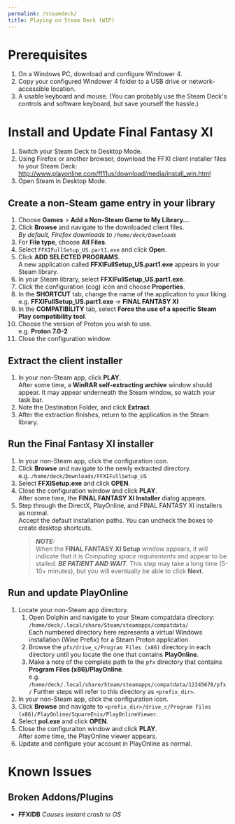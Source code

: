 ```yaml
---
permalink: /steamdeck/
title: Playing on Steam Deck (WIP)
---
```


# Prerequisites

1. On a Windows PC, download and configure Windower 4.
2. Copy your configured Windower 4 folder to a USB drive or network-accessible location.
3. A usable keyboard and mouse. (You can probably use the Steam Deck's controls and software keyboard, but save yourself the hassle.)

# Install and Update Final Fantasy XI

1. Switch your Steam Deck to Desktop Mode. 
2. Using Firefox or another browser, download the FFXI client installer files to your Steam Deck:
   http://www.playonline.com/ff11us/download/media/install_win.html
3. Open Steam in Desktop Mode.

## Create a non-Steam game entry in your library
1. Choose **Games** > **Add a Non-Steam Game to My Library...**
1. Click **Browse** and navigate to the downloaded client files.<br/>
   *By default, Firefox downloads to `/home/deck/Downloads`*
3. For **File type**, choose **All Files**.
4. Select `FFXIFullSetup_US.part1.exe` and click **Open**.
5. Click **ADD SELECTED PROGRAMS**.<br/>
   A new application called **FFXIFullSetup_US.part1.exe** appears in your Steam library.
5. In your Steam library, select **FFXIFullSetup_US.part1.exe**.
6. Click the configuration (cog) icon and choose **Properties**.
7. In the **SHORTCUT** tab, change the name of the application to your liking.<br/>
   e.g. **FFXIFullSetup_US.part1.exe** -> **FINAL FANTASY XI**
8. In the **COMPATIBILITY** tab, select **Force the use of a specific Steam Play compatibility tool**.
9. Choose the version of Proton you wish to use.<br/>
   e.g. **Proton 7.0-2**
10. Close the configuration window.

## Extract the client installer
1. In your non-Steam app, click **PLAY**.<br/>
    After some time, a **WinRAR self-extracting archive** window should appear. It may appear underneath the Steam window, so watch your task bar.
2. Note the Destination Folder, and click **Extract**.
3. After the extraction finishes, return to the application in the Steam library.

## Run the Final Fantasy XI installer
1. In your non-Steam app, click the configuration icon.
2. Click **Browse** and navigate to the newly extracted directory.<br/>
    e.g. `/home/deck/Downloads/FFXIFullSetup_US`
3. Select **FFXISetup.exe** and click **OPEN**.
4. Close the configuration window and click **PLAY**.<br/>
   After some time, the **FINAL FANTASY XI Installer** dialog appears.
5. Step through the DirectX, PlayOnline, and FINAL FANTASY XI installers as normal.<br/>
   Accept the default installation paths. You can uncheck the boxes to create desktop shortcuts.
   > ***NOTE:*** <br>
   > When the **FINAL FANTASY XI Setup** window appears, it will indicate that it is *Computing space requirements* and appear to be stalled.
   > ***BE PATIENT AND WAIT***. This step may take a long time (5-10+ minutes), but you will eventually be able to click **Next**.

## Run and update PlayOnline
1. Locate your non-Steam app directory.
   1. Open Dolphin and navigate to your Steam compatdata directory:<br/>
      `/home/deck/.local/share/Steam/steamapps/compatdata/`<br/>
      Each numbered directory here represents a virtual Windows installation (Wine Prefix) for a Steam Proton application.
   2. Browse the `pfx/drive_c/Program Files (x86)` directory in each directory until you locate the one that contains **PlayOnline**.
   3. Make a note of the complete path to the `pfx` directory that contains **Program Files (x86)/PlayOnline**.<br/>
      e.g. `/home/deck/.local/share/Steam/steamapps/compatdata/12345678/pfx/`
   Further steps will refer to this directory as `<prefix_dir>`.
2. In your non-Steam app, click the configuration icon.
3. Click **Browse** and navigate to `<prefix_dir>/drive_c/Program Files (x86)/PlayOnline/SquareEnix/PlayOnlineViewer`.
4. Select **pol.exe** and click **OPEN**.
5. Close the configuraiton window and click **PLAY**.<br/>
   After some time, the PlayOnline viewer appears.
6. Update and configure your account in PlayOnline as normal.

# Known Issues

## Broken Addons/Plugins
- **FFXIDB** *Causes instant crash to OS*
